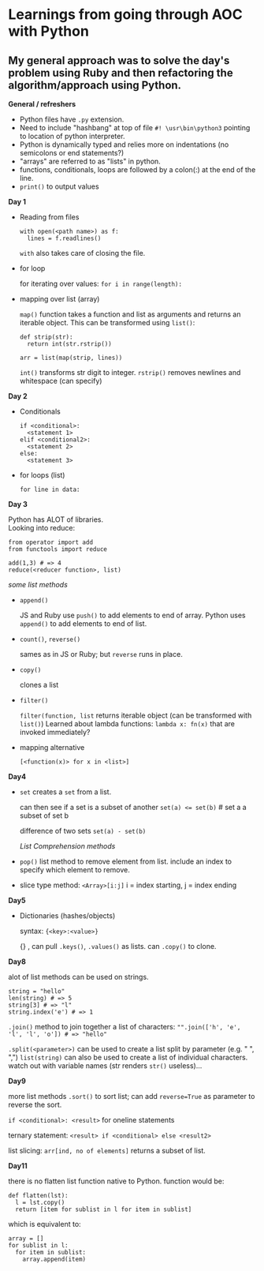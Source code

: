 # Learnings from going through AOC with Python
## My general approach was to solve the day's problem using Ruby and then refactoring the algorithm/approach using Python.  

**General / refreshers**
- Python files have `.py` extension. 
- Need to include "hashbang" at top of file `#! \usr\bin\python3` pointing to location of python interpreter.
- Python is dynamically typed and relies more on indentations (no semicolons or end statements?)
- "arrays" are referred to as "lists" in python.
- functions, conditionals, loops are followed by a colon(:) at the end of the line.  
- `print()` to output values

**Day 1**
- Reading from files

  ``` 
  with open(<path name>) as f:
    lines = f.readlines()
  ```
  `with` also takes care of closing the file.

- for loop 
  
  for iterating over values:
  `for i in range(length):` 

- mapping over list (array)

  `map()` function takes a function and list as arguments and returns an iterable object.  This can be transformed using `list()`:

  ```
  def strip(str):
    return int(str.rstrip())
  
  arr = list(map(strip, lines))
  ```

  `int()` transforms str digit to integer.
  `rstrip()` removes newlines and whitespace (can specify)

**Day 2**
- Conditionals
  ```
  if <conditional>:
    <statement 1>
  elif <conditional2>:
    <statement 2>
  else:
    <statement 3>
  ```

- for loops (list)

  `for line in data:`

**Day 3**

Python has ALOT of libraries.  
Looking into reduce:

``` 
from operator import add
from functools import reduce

add(1,3) # => 4
reduce(<reducer function>, list)
```

*some list methods*
- `append()`

  JS and Ruby use `push()` to add elements to end of array.  Python uses `append()` to add elements to end of list.

- `count()`, `reverse()`

  sames as in JS or Ruby; but `reverse` runs in place.

- `copy()`

  clones a list

- `filter()`

  `filter(function, list` returns iterable object (can be transformed with `list()`)
  Learned about lambda functions:
  `lambda x: fn(x)` that are invoked immediately?

- mapping alternative

  `[<function(x)> for x in <list>]`

**Day4**
- `set`
  creates a `set` from a list.

  can then see if a set is a subset of another
  `set(a) <= set(b)` # set a a subset of set b

  difference of two sets
  `set(a) - set(b)`

  *List Comprehension methods*

- `pop()`
  list method to remove element from list.  include an index to specify which element to remove.  

- slice type method:
  `<Array>[i:j]` i = index starting, j = index ending

**Day5**

- Dictionaries (hashes/objects)

  syntax: `{<key>:<value>}`
  
  {} , can pull `.keys()`, `.values()` as lists.  can `.copy()` to clone.

**Day8**

alot of list methods can be used on strings.
```
string = "hello"
len(string) # => 5
string[3] # => "l"
string.index('e') # => 1
```

`.join()` method to join together a list of characters:
`"".join(['h', 'e', 'l', 'l', 'o']) # => "hello"`

`.split(<parameter>)` can be used to create a list split by parameter (e.g. " ", ",")
`list(string)` can also be used to create a list of individual characters.
watch out with variable names (str renders `str()` useless)...

**Day9**

more list methods
`.sort()` to sort list; can add `reverse=True` as parameter to reverse the sort.

`if <conditional>: <result>` for oneline statements

ternary statement:
`<result> if <conditional> else <result2>`

list slicing:
`arr[ind, no of elements]` returns a subset of list.

**Day11**

there is no flatten list function native to Python.  function would be: 

```
def flatten(lst):
  l = lst.copy()
  return [item for sublist in l for item in sublist]
```

which is equivalent to:

```
array = []
for sublist in l:
  for item in sublist:
    array.append(item)
```